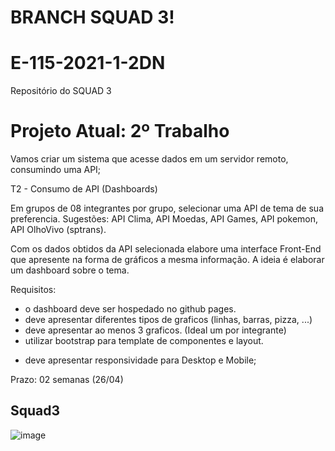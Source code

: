 # BRANCH SQUAD 3!


# E-115-2021-1-2DN
Repositório do SQUAD 3

# Projeto Atual: 2º Trabalho
Vamos criar um sistema que acesse dados em um servidor remoto, consumindo uma API;

T2 - Consumo de API (Dashboards)

Em grupos de 08 integrantes por grupo, selecionar uma API de tema de sua preferencia. Sugestões: API Clima, API Moedas, API Games, API pokemon, API OlhoVivo (sptrans).

Com os dados obtidos da API selecionada elabore uma interface Front-End que apresente na forma de gráficos a mesma informação. A ideia é elaborar um dashboard sobre o tema.

Requisitos:
- o dashboard deve ser hospedado no github pages.
- deve apresentar diferentes tipos de graficos (linhas, barras, pizza, ...)
- deve apresentar ao menos 3 graficos. (Ideal um por integrante)
- utilizar bootstrap para template de componentes e layout.
* deve apresentar responsividade para Desktop e Mobile;

Prazo: 02 semanas (26/04)

## Squad3
![image](https://user-images.githubusercontent.com/19345272/114796529-9a3fd900-9d67-11eb-8af6-eda90472e428.png)


